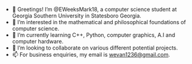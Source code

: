- 👋 Greetings! I’m @EWeeksMark18, a computer science student at Georgia Southern University in Statesboro Georgia.
- 👀 I’m interested in the mathematical and philosophical foundations of computer science.
- 🌱 I’m currently learning C++, Python, computer graphics, A.I and computer hardware.
- 💞️ I’m looking to collaborate on various different potential projects.
- 📫 For business enquiries, my email is wevan1236@gmail.com.

